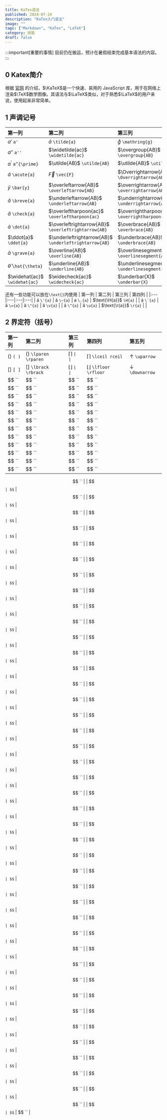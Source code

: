 ```yaml
---
title: KaTex语法
published: 2024-07-24
description: "KaTex入门语法"
image: ""
tags: ["Markdown", "KaTex", "LaTeX"]
category: 技能
draft: false
---
```

:::important[重要的事情]
目前仍在搬运，预计在暑假结束完成基本语法的内容。
:::

## 0 Katex简介
根据 [官网](https://katex.org/) 的介绍，$\KaTeX$是一个快速、易用的 JavaScript 库，用于在网络上渲染$\TeX$数学图像。其语法与$\LaTeX$类似，对于熟悉$\LaTeX$的用户来说，使用起来非常简单。

## 1 声调记号
| 第一列 | 第二列 | 第三列 |
|:---|:---|:---|
| $a'$ `a'` | $\tilde{a}$ `\tilde{a}` | $\mathring{g}$ `\mathring{g}` |
| $a''$ `a''` | $\widetilde{ac}$ `\widetilde{ac}` | $\overgroup{AB}$ `\overgroup{AB}` |
| $a^{\prime}$ `a^{\prime}` | $\utilde{AB}$ `\utilde{AB}` | $\utilde{AB}$ `\utilde{AB}` |
| $\acute{a}$ `\acute{a}` | $\vec{F}$ `\vec{F}` | $\Overrightarrow{AB}$ `\Overrightarrow{AB}` |
| $\bar{y}$ `\bar{y}` | $\overleftarrow{AB}$ `\overleftarrow{AB}` | $\overrightarrow{AB}$ `\overrightarrow{AB}` |
| $\breve{a}$ `\breve{a}` | $\underleftarrow{AB}$ `\underleftarrow{AB}` | $\underrightarrow{AB}$ `\underrightarrow{AB}` |
| $\check{a}$ `\check{a}` | $\overleftharpoon{ac}$ `\overleftharpoon{ac}` | $\overrightharpoon{ac}$ `\overrightharpoon{ac}` |
| $\dot{a}$ `\dot{a}` | $\overleftrightarrow{AB}$ `\overleftrightarrow{AB}` | $\overbrace{AB}$ `\overbrace{AB}` |
| $\ddot{a}$ `\ddot{a}` | $\underleftrightarrow{AB}$ `\underleftrightarrow{AB}` | $\underbrace{AB}$ `\underbrace{AB}` |
| $\grave{a}$ `\grave{a}` | $\overline{AB}$ `\overline{AB}` | $\overlinesegment{AB}$ `\overlinesegment{AB}` |
| $\hat{\theta}$ `\hat{\theta}` | $\underline{AB}$ `\underline{AB}` | $\underlinesegment{AB}$ `\underlinesegment{AB}` |
| $\widehat{ac}$ `\widehat{ac}` | $\widecheck{ac}$ `\widecheck{ac}` | $\underbar{X}$ `\underbar{X}` |

还有一些功能可以放在`\text{}`内使用
| 第一列 | 第二列 | 第三列 | 第四列 |
|:---|:---|:---|:---|
| $\text{\'{a}}$ `\'{a}` | $\text{\~{a}}$ `\~{a}` | $\text{\.{a}}$ `\.{a}` | $\text{\H{a}}$ `\H{a}` |
| $\text{\`{a}}$ ```\`{a}``` | $\text{\={a}}$ `\={a}` | $\text{\"{a}}$ `\"{a}` | $\text{\v{a}}$ `\v{a}` |
| $\text{\^{a}}$ `\^{a}` | $\text{\u{a}}$ `\u{a}` | $\text{\r{a}}$ `\r{a}` |  |

## 2 界定符（括号）
| 第一列 | 第二列 | 第三列 | 第四列 | 第五列 |
|:---|:---|:---|:---|:---|
| $( )$ `( )` | $\lparen \rparen$ `\lparen \rparen` | $⌈ ⌉$ `⌈  ⌉` | $\lceil \rceil$ `\lceil rceil` | $\uparrow$ `\uparrow` |
| $[ ]$ `[ ]` | $\lbrack \rbrack$ `\lbrack \rbrack` | $⌊ ⌋$ `⌊  ⌋` | $\lfloor \rfloor$ `\lfloor \rfloor` | $\downarrow$ `\downarrow` |
| $$ `` | $$ `` | $$ `` | $$ `` |
| $$ `` | $$ `` | $$ `` | $$ `` |
| $$ `` | $$ `` | $$ `` | $$ `` |
| $$ `` | $$ `` | $$ `` | $$ `` |
| $$ `` | $$ `` | $$ `` | $$ `` |
| $$ `` | $$ `` | $$ `` | $$ `` |
| $$ `` | $$ `` | $$ `` | $$ `` |
| $$ `` | $$ `` | $$ `` | $$ `` |
| $$ `` | $$ `` | $$ `` | $$ `` |
| $$ `` | $$ `` | $$ `` | $$ `` |
| $$ `` | $$ `` | $$ `` | $$ `` |
| $$ `` | $$ `` | $$ `` | $$ `` |





$$ `` |
| $$ `` | $$ `` | $$ `` |
| $$ `` | $$ `` | $$ `` |
| $$ `` | $$ `` | $$ `` |
| $$ `` | $$ `` | $$ `` |
| $$ `` | $$ `` | $$ `` |
| $$ `` | $$ `` | $$ `` |
| $$ `` | $$ `` | $$ `` |
| $$ `` | $$ `` | $$ `` |
| $$ `` | $$ `` | $$ `` |
| $$ `` | $$ `` | $$ `` |
| $$ `` | $$ `` | $$ `` |
| $$ `` | $$ `` | $$ `` |
| $$ `` | $$ `` | $$ `` |
| $$ `` | $$ `` | $$ `` |
| $$ `` | $$ `` | $$ `` |
| $$ `` | $$ `` | $$ `` |
| $$ `` | $$ `` | $$ `` |
| $$ `` | $$ `` | $$ `` |
| $$ `` | $$ `` | $$ `` |
| $$ `` | $$ `` | $$ `` |
| $$ `` | $$ `` | $$ `` |
| $$ `` | $$ `` | $$ `` |
| $$ `` | $$ `` | $$ `` |
| $$ `` | $$ `` | $$ `` |
| $$ `` | $$ `` | $$ `` |
| $$ `` | $$ `` | $$ `` |
| $$ `` | $$ `` | $$ `` |
| $$ `` | $$ `` | $$ `` |
| $$ `` | $$ `` | $$ `` |
| $$ `` | $$ `` | $$ `` |
| $$ `` | $$ `` | $$ `` |
| $$ `` | $$ `` | $$ `` |
| $$ `` | $$ `` | $$ `` |
| $$ `` | $$ `` | $$ `` |
| $$ `` | $$ `` | $$ `` |
| $$ `` | $$ `` | $$ `` |
| $$ `` | $$ `` | $$ `` |
| $$ `` | $$ `` | $$ `` |
| $$ `` | $$ `` | $$ `` |
| $$ `` | $$ `` | $$ `` |
| $$ `` | $$ `` | $$ `` |






